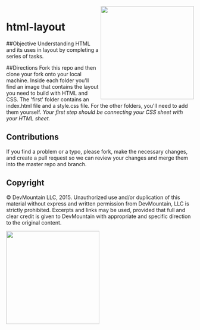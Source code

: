 <img src="https://devmounta.in/img/logowhiteblue.png" width="250" align="right">

html-layout
===========

##Objective
Understanding HTML and its uses in layout by completing a series of tasks.

##Directions
Fork this repo and then clone your fork onto your local machine. Inside each folder you'll find an image that contains the layout you need to build with HTML and CSS. The 'first' folder contains an index.html file and a style.css file. For the other folders, you'll need to add them yourself. *Your first step should be connecting your CSS sheet with your HTML sheet.*

## Contributions
If you find a problem or a typo, please fork, make the necessary changes, and create a pull request so we can review your changes and merge them into the master repo and branch.

## Copyright

© DevMountain LLC, 2015. Unauthorized use and/or duplication of this material without express and written permission from DevMountain, LLC is strictly prohibited. Excerpts and links may be used, provided that full and clear credit is given to DevMountain with appropriate and specific direction to the original content.

<img src="https://devmounta.in/img/logowhiteblue.png" width="250">
